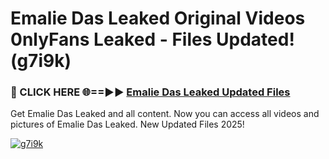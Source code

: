 # Emalie Das Leaked Original Videos 0nlyFans Leaked - Files Updated! (g7i9k)

<h3>🔴 CLICK HERE 🌐==►► <a href="https://tinyurl.com/4seja8ks" rel="nofollow">Emalie Das Leaked Updated Files</a></h3>

Get Emalie Das Leaked and all content. Now you can access all videos and pictures of Emalie Das Leaked. New Updated Files 2025!

[![g7i9k](https://i.imgur.com/EWjZXRe.gif)](https://tinyurl.com/4seja8ks)
